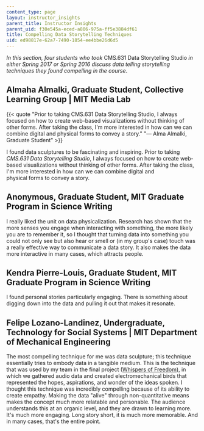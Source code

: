 ```yaml
---
content_type: page
layout: instructor_insights
parent_title: Instructor Insights
parent_uid: f30e545a-eced-a806-975a-ff5e3884df61
title: Compelling Data Storytelling Techniques
uid: ed98817e-62a7-7490-1854-ee4bbe26d6d5
---
```


_In this section, four students who took_ CMS.631 Data Storytelling Studio _in either Spring 2017 or Spring 2016 discuss data telling storytelling techniques they found compelling in the course_.

Almaha Almalki, Graduate Student, Collective Learning Group | MIT Media Lab
---------------------------------------------------------------------------

{{< quote "Prior to taking CMS.631 Data Storytelling Studio, I always focused on how to create web-based visualizations without thinking of other forms. After taking the class, I'm more interested in how can we can combine digital and physical forms to convey a story." "— Alma Almalki, Graduate Student" >}}

I found data sculptures to be fascinating and inspiring. Prior to taking _CMS.631 Data Storytelling Studio_, I always focused on how to create web-based visualizations without thinking of other forms. After taking the class, I'm more interested in how can we can combine digital and physical forms to convey a story.

Anonymous, Graduate Student, MIT Graduate Program in Science Writing
--------------------------------------------------------------------

I really liked the unit on data physicalization. Research has shown that the more senses you engage when interacting with something, the more likely you are to remember it, so I thought that turning data into something you could not only see but also hear or smell or (in my group's case) touch was a really effective way to communicate a data story. It also makes the data more interactive in many cases, which attracts people.

Kendra Pierre-Louis, Graduate Student, MIT Graduate Program in Science Writing
------------------------------------------------------------------------------

I found personal stories particularly engaging. There is something about digging down into the data and pulling it out that makes it resonate.

Felipe Lozano-Landinez, Undergraduate, Technology for Social Systems | MIT Department of Mechanical Engineering
---------------------------------------------------------------------------------------------------------------

The most compelling technique for me was data sculpture; this technique essentially tries to embody data in a tangible medium. This is the technique that was used by my team in the final project ([Whispers of Freedom](http://datastudio2016.datatherapy.org)), in which we gathered audio data and created electromechanical birds that represented the hopes, aspirations, and wonder of the ideas spoken. I thought this technique was incredibly compelling because of its ability to create empathy. Making the data "alive" through non-quantitative means makes the concept much more relatable and personable. The audience understands this at an organic level, and they are drawn to learning more. It's much more engaging. Long story short, it is much more memorable. And in many cases, that's the entire point.